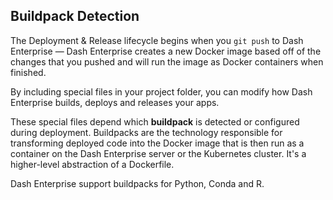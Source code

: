 
## Buildpack Detection

The Deployment & Release lifecycle begins when you `git push` to Dash Enterprise —
Dash Enterprise creates a new Docker image based off of the changes that you pushed
and will run the image as Docker containers when finished.

By including special files in your project folder, you can modify how Dash Enterprise builds,
deploys and releases your apps.

These special files depend which **buildpack** is detected or configured during deployment.
Buildpacks are the technology responsible for transforming deployed code into the Docker image
that is then run as a container on the Dash Enterprise server or the Kubernetes cluster.
It's a higher-level abstraction of a Dockerfile.

Dash Enterprise support buildpacks for Python, Conda and R.
